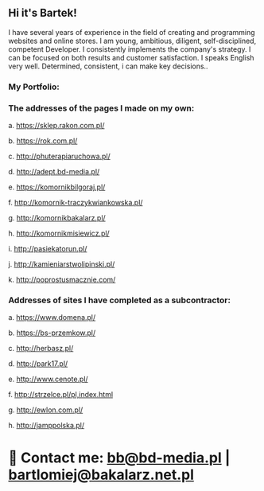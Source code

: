 ## Hi it's Bartek!

I have several years of experience in the field of creating and programming websites and online stores. I am  young, ambitious, diligent, self-disciplined, competent Developer. I consistently implements the company's strategy. I can be focused on both results and customer satisfaction. I speaks English very well. Determined, consistent, i can make key decisions..

### My Portfolio: 

### The addresses of the pages I made on my own:
 
a. https://sklep.rakon.com.pl/

b. https://rok.com.pl/

c. http://phuterapiaruchowa.pl/

d.	http://adept.bd-media.pl/

e.	https://komornikbilgoraj.pl/

f.	http://komornik-traczykwiankowska.pl/

g.	http://komornikbakalarz.pl/

h.	http://komornikmisiewicz.pl/

i.	http://pasiekatorun.pl/

j.	http://kamieniarstwolipinski.pl/

k.	http://poprostusmacznie.com/



### Addresses of sites I have completed as a subcontractor:

a.	https://www.domena.pl/

b.	https://bs-przemkow.pl/

c.	http://herbasz.pl/ 

d.	http://park17.pl/

e.	http://www.cenote.pl/

f.	http://strzelce.pl/pl,index.html

g.	http://ewlon.com.pl/

h.	http://jamppolska.pl/




# 💬 Contact me: bb@bd-media.pl | bartlomiej@bakalarz.net.pl
<!--
**bartec91/bartec91** is a ✨ _special_ ✨ repository because its `README.md` (this file) appears on your GitHub profile.

Here are some ideas to get you started:

- 🔭 I’m currently working on ...
- 🌱 I’m currently learning ...
- 👯 I’m looking to collaborate on ...
- 🤔 I’m looking for help with ...
- 💬 Ask me about ...
- 📫 How to reach me: ...
- 😄 Pronouns: ...
- ⚡ Fun fact: ...
-->
